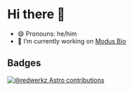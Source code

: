 # Hi there 👋

- 😄 Pronouns: he/him
- 🔭 I’m currently working on [Modus Bio](https://modus.bio/)  

## Badges

[![@redwerkz Astro contributions](https://astro.badg.es/v1/contributor/redwerkz.svg)](https://astro.badg.es/v1/contributor/rdwz/)

<!--
**redwerkz/redwerkz** is a ✨ _special_ ✨ repository because its `README.md` (this file) appears on your GitHub profile.

Here are some ideas to get you started:

- 🌱 I’m currently learning ...
- 👯 I’m looking to collaborate on ...
- 🤔 I’m looking for help with ...
- 💬 Ask me about ...
- 📫 How to reach me: ...
- ⚡ Fun fact: ...
-->

